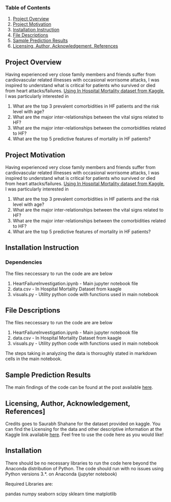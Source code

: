 ### Table of Contents

1. [Project Overview](#Overview)
3. [Project Motivation](#motivation)
2. [Installation Instruction](#installation)
3. [File Descriptions](#files)
4. [Sample Prediction Results](#results)
5. [Licensing, Author, Acknowledgement, References](#licensing)


## Project Overview<a name="motivation"></a>

Having experienced very close family members and friends suffer from cardiovascular related illnesses with occasional worrisome attacks, I was inspired to understand what is critical for patients who survived or died from heart attacks/failures. [Using In Hospital Mortality dataset from Kaggle](https://www.kaggle.com/saurabhshahane/in-hospital-mortality-prediction), I was particularly interested in 

1. What are the top 3 prevalent comorbidities in HF patients and the risk level with age?
2. What are the major inter-relationships between the vital signs related to HF?
3. What are the major inter-relationships between the comorbidities related to HF?
4. What are the top 5 predictive features of mortality in HF patients?


## Project Motivation<a name="motivation"></a>

Having experienced very close family members and friends suffer from cardiovascular related illnesses with occasional worrisome attacks, I was inspired to understand what is critical for patients who survived or died from heart attacks/failures. [Using In Hospital Mortality dataset from Kaggle](https://www.kaggle.com/saurabhshahane/in-hospital-mortality-prediction), I was particularly interested in 

1. What are the top 3 prevalent comorbidities in HF patients and the risk level with age?
2. What are the major inter-relationships between the vital signs related to HF?
3. What are the major inter-relationships between the comorbidities related to HF?
4. What are the top 5 predictive features of mortality in HF patients?

## Installation Instruction<a name="files"></a>

### Dependencies

The files neccessary to run the code are are below
1. HeartFailureInvestigation.ipynb - Main jupyter notebook file
2. data.csv - In Hospital Mortality Dataset from kaagle
3. visuals.py - Utility python code with functions used in main notebook 


## File Descriptions <a name="files"></a>

The files neccessary to run the code are are below
1. HeartFailureInvestigation.ipynb - Main jupyter notebook file
2. data.csv - In Hospital Mortality Dataset from kaagle
3. visuals.py - Utility python code with functions used in main notebook 

The steps taking in analyzing the data is thoroughly stated in markdown cells in the main notebook.

## Sample Prediction Results<a name="results"></a>

The main findings of the code can be found at the post available [here](https://medium.com/@succatt/key-parameters-impacting-mortality-in-heart-failure-hf-patients-a-data-driven-quest-2d9c273c46fc).

## Licensing, Author, Acknowledgement, References]<a name="licensing"></a>

Credits goes to Saurabh Shahane for the dataset provided on kaggle.
You can find the Licensing for the data and other descriptive information at the Kaggle link available [here](https://www.kaggle.com/saurabhshahane/in-hospital-mortality-prediction).  Feel free to use the code here as you would like! 

















## Installation <a name="installation"></a>

There should be no necessary libraries to run the code here beyond the Anaconda distribution of Python.  The code should run with no issues using Python versions 3.*. on Anaconda (jupyter notebook)

Required Libraries are:

pandas
numpy
seaborn
scipy
sklearn
time
matplotlib
